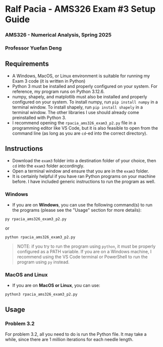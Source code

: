 # Ralf Pacia - AMS326 Exam \#3 Setup Guide
### AMS326 - Numerical Analysis, Spring 2025
### Professor Yuefan Deng

## Requirements
- A Windows, MacOS, or Linux environment is suitable for running my Exam 3 code (it is written in Python)
- Python 3 must be installed and properly configured on your system. For reference, my program runs on Python 3.12.6.
- numpy, shapely, and matplotlib must also be installed and properly configured on your system. To install numpy, run `pip install numpy` in a terminal window. To install shapely, run `pip install shapely` in a terminal window. The other libraries I use should already come preinstalled with Python 3.
- I recommend opening the `rpacia_ams326_exam3_p2.py` file in a programming editor like VS Code, but it is also feasible to open from the command line (as long as you are `cd`-ed into the correct directory).

## Instructions
- Download the `exam3` folder into a destination folder of your choice, then `cd` into the `exam3` folder accordingly.
- Open a terminal window and ensure that you are in the `exam3` folder.
- It is certainly helpful if you have ran Python programs on your machine before. I have included generic instructions to run the program as well.

### Windows
- If you are on **Windows**, you can use the following command(s) to run the programs (please see the "Usage" section for more details): 

```
py rpacia_ams326_exam3_p2.py
```

or

```
python rpacia_ams326_exam3_p2.py
```

> NOTE: if you try to run the program using `python`, it must be properly configured as a PATH variable.
> If you are on a Windows machine, I recommend using the VS Code terminal or PowerShell to run the program using `py` instead.

### MacOS and Linux
- If you are on **MacOS or Linux**, you can use:
```
python3 rpacia_ams326_exam3_p2.py
```

## Usage

### Problem 3.2
For problem 3.2, all you need to do is run the Python file. It may take a while, since there are 1 million iterations for each needle length.
